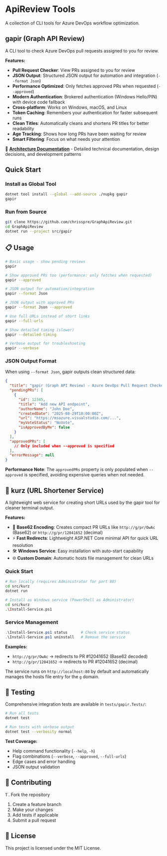 # ApiReview Tools

A collection of CLI tools for Azure DevOps workflow optimization.

## gapir (Graph API Review)

A CLI tool to check Azure DevOps pull requests assigned to you for review.

**Features:**
- **Pull Request Checker**: View PRs assigned to you for review
- **JSON Output**: Structured JSON output for automation and integration (`--format Json`)
- **Performance Optimized**: Only fetches approved PRs when requested (`--approved`)
- **Modern Authentication**: Brokered authentication (Windows Hello/PIN) with device code fallback  
- **Cross-platform**: Works on Windows, macOS, and Linux
- **Token Caching**: Remembers your authentication for faster subsequent runs
- **Clean Titles**: Automatically cleans and shortens PR titles for better readability
- **Age Tracking**: Shows how long PRs have been waiting for review
- **Smart Filtering**: Focus on what needs your attention

📖 **[Architecture Documentation](ARCHITECTURE.md)** - Detailed technical documentation, design decisions, and development patterns

## Quick Start

### Install as Global Tool
```bash
dotnet tool install --global --add-source ./nupkg gapir
gapir
```

### Run from Source
```bash
git clone https://github.com/chrisspre/GraphApiReview.git
cd GraphApiReview
dotnet run --project src/gapir
```

## 📋 Usage

```bash
# Basic usage - show pending reviews
gapir

# Show approved PRs too (performance: only fetches when requested)
gapir --approved

# JSON output for automation/integration
gapir --format Json

# JSON output with approved PRs
gapir --format Json --approved

# Use full URLs instead of short links
gapir --full-urls

# Show detailed timing (slower)
gapir --detailed-timing

# Verbose output for troubleshooting
gapir --verbose
```

### JSON Output Format

When using `--format Json`, gapir outputs clean structured data:

```json
{
  "title": "gapir (Graph API Review) - Azure DevOps Pull Request Checker",
  "pendingPRs": [
    {
      "id": 12345,
      "title": "Add new API endpoint",
      "authorName": "John Doe",
      "createdDate": "2025-08-29T10:00:00Z",
      "url": "https://msazure.visualstudio.com/...",
      "myVoteStatus": "NoVote",
      "isApprovedByMe": false
    }
  ],
  "approvedPRs": [
    // Only included when --approved is specified
  ],
  "errorMessage": null
}
```

**Performance Note**: The `approvedPRs` property is only populated when `--approved` is specified, avoiding expensive queries when not needed.

## 🔗 kurz (URL Shortener Service)

A lightweight web service for creating short URLs used by the gapir tool for cleaner terminal output.

**Features:**
- 🔗 **Base62 Encoding**: Creates compact PR URLs like `http://g/pr/OwAc` (Base62) or `http://g/pr/12041652` (decimal)
- ⚡ **Fast Redirects**: Lightweight ASP.NET Core minimal API for quick URL resolution
- 🛠️ **Windows Service**: Easy installation with auto-start capability
- 🌐 **Custom Domain**: Automatic hosts file management for clean URLs

### Quick Start
```bash
# Run locally (requires Administrator for port 80)
cd src/kurz
dotnet run

# Install as Windows service (PowerShell as Administrator)
cd src/kurz
.\Install-Service.ps1
```

### Service Management
```powershell
.\Install-Service.ps1 status      # Check service status  
.\Install-Service.ps1 uninstall   # Remove the service
```

**Examples:**
- `http://g/pr/OwAc` → redirects to PR #12041652 (Base62 decoded)
- `http://g/pr/12041652` → redirects to PR #12041652 (decimal)

The service runs on `http://localhost:80` by default and automatically manages the hosts file entry for the `g` domain.

## 🧪 Testing

Comprehensive integration tests are available in `tests/gapir.Tests/`:

```bash
# Run all tests
dotnet test

# Run tests with verbose output
dotnet test --verbosity normal
```

**Test Coverage:**
- Help command functionality (`--help`, `-h`)
- Flag combinations (`--verbose`, `--approved`, `--full-urls`)
- Edge cases and error handling
- JSON output validation

## 🤝 Contributing

1`. Fork the repository
1. Create a feature branch
1. Make your changes  
1. Add tests if applicable
1. Submit a pull request

## 📄 License

This project is licensed under the MIT License.
